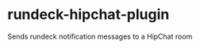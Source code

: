 rundeck-hipchat-plugin
======================

Sends rundeck notification messages to a HipChat room
